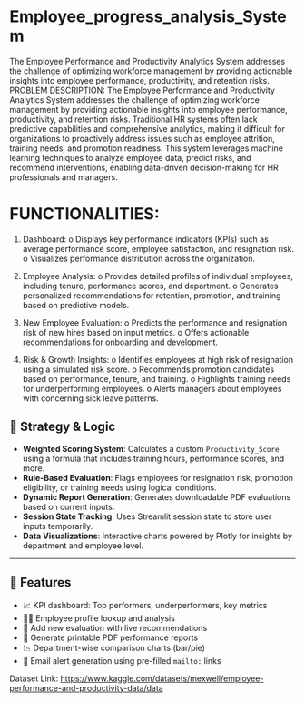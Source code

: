 # Employee_progress_analysis_System
The Employee Performance and Productivity Analytics System addresses the challenge of optimizing workforce management by providing actionable insights into employee performance, productivity, and retention risks. 
PROBLEM DESCRIPTION:
The Employee Performance and Productivity Analytics System addresses the challenge of optimizing workforce management by providing actionable insights into employee performance, productivity, and retention risks. Traditional HR systems often lack predictive capabilities and comprehensive analytics, making it difficult for organizations to proactively address issues such as employee attrition, training needs, and promotion readiness. This system leverages machine learning techniques to analyze employee data, predict risks, and recommend interventions, enabling data-driven decision-making for HR professionals and managers.

# FUNCTIONALITIES:
1.	Dashboard:
o	Displays key performance indicators (KPIs) such as average performance score, employee satisfaction, and resignation risk.
o	Visualizes performance distribution across the organization.
2.	Employee Analysis:
o	Provides detailed profiles of individual employees, including tenure, performance scores, and department.
o	Generates personalized recommendations for retention, promotion, and training based on predictive models.
3.	New Employee Evaluation:
o	Predicts the performance and resignation risk of new hires based on input metrics.
o	Offers actionable recommendations for onboarding and development.


4.	Risk & Growth Insights:
o	Identifies employees at high risk of resignation using a simulated risk score.
o	Recommends promotion candidates based on performance, tenure, and training.
o	Highlights training needs for underperforming employees.
o	Alerts managers about employees with concerning sick leave patterns.

## 🧠 Strategy & Logic

- **Weighted Scoring System**: Calculates a custom `Productivity_Score` using a formula that includes training hours, performance scores, and more.
- **Rule-Based Evaluation**: Flags employees for resignation risk, promotion eligibility, or training needs using logical conditions.
- **Dynamic Report Generation**: Generates downloadable PDF evaluations based on current inputs.
- **Session State Tracking**: Uses Streamlit session state to store user inputs temporarily.
- **Data Visualizations**: Interactive charts powered by Plotly for insights by department and employee level.

---

## 📂 Features

- 📈 KPI dashboard: Top performers, underperformers, key metrics
- 🧑‍💼 Employee profile lookup and analysis
- 📝 Add new evaluation with live recommendations
- 📄 Generate printable PDF performance reports
- 📉 Department-wise comparison charts (bar/pie)
- 📧 Email alert generation using pre-filled `mailto:` links


Dataset Link: https://www.kaggle.com/datasets/mexwell/employee-performance-and-productivity-data/data 

